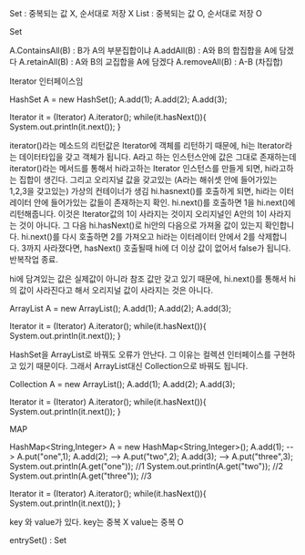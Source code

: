 Set : 중복되는 값 X, 순서대로 저장 X
List : 중복되는 값 O, 순서대로 저장 O




Set

A.ContainsAll(B) : B가 A의 부분집합이냐
A.addAll(B) : A와 B의 합집합을 A에 담겠다
A.retainAll(B) : A와 B의 교집합을 A에 담겠다
A.removeAll(B) : A-B (차집합)




Iterator
인터페이스임

HashSet<Integer> A = new HashSet<Integer>();
A.add(1);
A.add(2);
A.add(3);


Iterator it = (Iterator) A.iterator();
while(it.hasNext()){
System.out.println(it.next());
}

iterator()라는 메소드의 리턴값은 Iterator에 객체를 리턴하기 때문에, hi는 Iterator라는 데이터타입을 갖고 객체가 됩니다.
A라고 하는 인스턴스안에 값은 그대로 존재하는데 iterator()라는 메서드를 통해서 hi라고하는 Iterator 인스턴스를 만들게 되면, 
hi라고하는 집합이 생긴다. 그리고 오리지널 값을 갖고있는 (A라는 해쉬셋 안에 들어가있는 1,2,3을 갖고있는) 가상의 컨테이너가 생김
hi.hasnext()를 호출하게 되면, hi라는 이터레이터 안에 들어가있는 값들이 존재하는지 확인.
hi.next()를 호출하면 1을 hi.next()에 리턴해줍니다. 이것은 Iterator값의 1이 사라지는 것이지 오리지널인 A안의 1이 사라지는 것이 아니다.
그 다음 hi.hasNext()로 hi안의 다음으로 가져올 값이 있는지 확인합니다.
hi.next()를 다시 호출하면 2를 가져오고 hi라는 이터레이터 안에서 2를 삭제합니다.
3까지 사라졌다면, hasNext() 호출될때 hi에 더 이상 값이 없어서 false가 됩니다.
반복작업 종료.

hi에 담겨있는 값은 실제값이 아니라 참조 값만 갖고 있기 때문에, hi.next()를 통해서 hi의 값이 사라진다고 해서 오리지널 값이 사라지는 것은 아니다.


ArrayList<Integer> A = new ArrayList<Integer>();
A.add(1);
A.add(2);
A.add(3);


Iterator it = (Iterator) A.iterator();
while(it.hasNext()){
System.out.println(it.next());
}

HashSet을 ArrayList로 바꿔도 오류가 안난다.
그 이유는 컬렉션 인터페이스를 구현하고 있기 때문이다.
그래서 ArrayList대신 Collection으로 바꿔도 됩니다.

Collection<Integer> A = new ArrayList<Integer>();
A.add(1);
A.add(2);
A.add(3);


Iterator it = (Iterator) A.iterator();
while(it.hasNext()){
System.out.println(it.next());
}



MAP

HashMap<String,Integer> A = new HashMap<String,Integer>();
A.add(1); --> A.put("one",1);
A.add(2); --> A.put("two",2);
A.add(3); --> A.put("three",3);
System.out.println(A.get("one")); //1 
System.out.println(A.get("two")); //2 
System.out.println(A.get("three")); //3

Iterator it = (Iterator) A.iterator();
while(it.hasNext()){
System.out.println(it.next());
}


key 와 value가 있다.
key는 중복 X
value는 중복 O

entrySet() : Set
